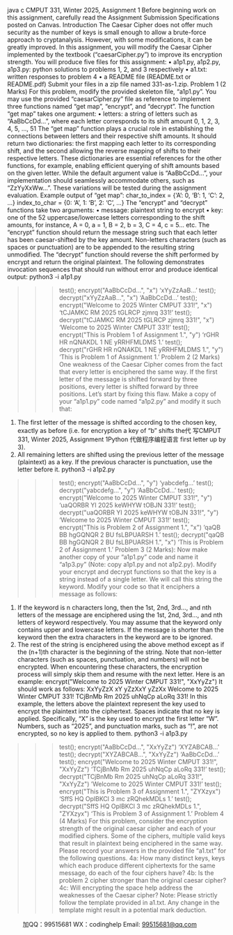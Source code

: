 java c
CMPUT 331, Winter 2025, Assignment 1
Before beginning work on this assignment, carefully read the Assignment Submission Specifications posted on Canvas.
Introduction
The Caesar Cipher does not offer much security as the number of keys is small enough to allow a brute-force approach to cryptanalysis. However, with some modifications, it can be greatly improved. In this assignment, you will modify the Caesar Cipher implemented by the textbook (“caesarCipher.py”) to improve its encryption strength.
You will produce five files for this assignment:
• a1p1.py, a1p2.py, a1p3.py: python solutions to problems 1, 2, and 3 respectively
• a1.txt: written responses to problem 4
• a README file (README.txt or README.pdf)
Submit your files in a zip file named 331-as-1.zip.
Problem 1 (2 Marks)
For this problem, modify the provided skeleton file, “a1p1.py”. You may use the provided “caesarCipher.py” file as reference to implement three functions named “get map”, “encrypt”, and “decrypt”.
The function “get map” takes one argument:
• letters: a string of letters such as “AaBbCcDd...”, where each letter corresponds to its shift amount 0, 1, 2, 3, 4, 5, ..., 51
The “get map” function plays a crucial role in establishing the connections between letters and their respective shift amounts. It should return two dictionaries: the first mapping each letter to its corresponding shift, and the second allowing the reverse mapping of shifts to their respective letters. These dictionaries are essential references for the other functions, for example, enabling efficient querying of shift amounts based on the given letter. While the default argument value is “AaBbCcDd...”, your implementation should seamlessly accommodate others, such as “ZzYyXxWw...”. These variations will be tested during the assignment evaluation. Example output of “get map”:
char_to_index = {‘A’: 0, ‘B’: 1, ‘C’: 2, ...}
index_to_char = {0: ‘A’, 1: ‘B’, 2: ‘C’, ...}
The “encrypt” and “decrypt” functions take two arguments:
• message: plaintext string to encrypt
• key: one of the 52 uppercase/lowercase letters corresponding to the shift amounts, for instance, A = 0, a = 1, B = 2, b = 3, C = 4, c = 5... etc.
The “encrypt” function should return the message string such that each letter has been caesar-shifted by the key amount. Non-letters characters (such as spaces or punctuation) are to be appended to the resulting string unmodified. The “decrypt” function should reverse the shift performed by encrypt and return the original plaintext. The following demonstrates invocation sequences that should run without error and produce identical output:
python3 -i a1p1.py
>>> test(); encrypt("AaBbCcDd...", "x")
‘xYyZzAaB...’
>>> test(); decrypt("xYyZzAaB...", "x")
‘AaBbCcDd...’
>>> test(); encrypt("Welcome to 2025 Winter CMPUT 331!", "x")
‘tCJAMKC RM 2025 tGLRCP zjmrq 331!’
>>> test(); decrypt("tCJAMKC RM 2025 tGLRCP zjmrq 331!", "x")
‘Welcome to 2025 Winter CMPUT 331!’
>>> test(); encrypt("This is Problem 1 of Assignment 1.", "y")
‘rGHR HR nQNAKDL 1 NE yRRHFMLDMS 1.’
>>> test(); decrypt("rGHR HR nQNAKDL 1 NE yRRHFMLDMS 1.", "y")
‘This is Problem 1 of Assignment 1.’
Problem 2 (2 Marks)
One weakness of the Caesar Cipher comes from the fact that every letter is enciphered the same way. If the first letter of the message is shifted forward by three positions, every letter is shifted forward by three positions. Let’s start by fixing this flaw. Make a copy of your “a1p1.py” code named “a1p2.py” and modify it such that:
1. The first letter of the message is shifted according to the chosen key, exactly as before (i.e. for encryption a key of “b” shifts the代 写CMPUT 331, Winter 2025, Assignment 1Python
代做程序编程语言 first letter up by 3).
2. All remaining letters are shifted using the previous letter of the message (plaintext) as a key. If the previous character is punctuation, use the letter before it.
python3 -i a1p2.py
>>> test(); encrypt("AaBbCcDd...", "y")
‘yabcdefg...’
>>> test(); decrypt("yabcdefg...", "y")
‘AaBbCcDd...’
>>> test(); encrypt("Welcome to 2025 Winter CMPUT 331!", "y")
‘uaQORBR YI 2025 keWHYW tOBJN 331!’
>>> test(); decrypt("uaQORBR YI 2025 keWHYW tOBJN 331!", "y")
‘Welcome to 2025 Winter CMPUT 331!’
>>> test(); encrypt("This is Problem 2 of Assignment 1.", "x")
‘qaQB BB hgGQNQR 2 BU fsLBPUARSH 1.’
>>> test(); decrypt("qaQB BB hgGQNQR 2 BU fsLBPUARSH 1.", "x")
‘This is Problem 2 of Assignment 1.’
Problem 3 (2 Marks):
Now make another copy of your “a1p1.py” code and name it “a1p3.py” (Note: copy a1p1.py and not a1p2.py). Modify your encrypt and decrypt functions so that the key is a string instead of a single letter. We will call this string the keyword. Modify your code so that it enciphers a message as follows:
1. If the keyword is n characters long, then the 1st, 2nd, 3rd..., and nth letters of the message are enciphered using the 1st, 2nd, 3rd..., and nth letters of keyword respectively. You may assume that the keyword only contains upper and lowercase letters. If the message is shorter than the keyword then the extra characters in the keyword are to be ignored.
2. The rest of the string is enciphered using the above method except as if the (n+1)th character is the beginning of the string.
Note that non-letter characters (such as spaces, punctuation, and numbers) will not be encrypted. When encountering these characters, the encryption process will simply skip them and resume with the next letter. Here is an example:
encrypt("Welcome to 2025 Winter CMPUT 331!", "XxYyZz")
It should work as follows:
XxYyZzX xY yZzXxY yZzXx
Welcome to 2025 Winter CMPUT 331!
TCjBnMb Rm 2025 uhNqCp aLoRq 331!
In this example, the letters above the plaintext represent the key used to encrypt the plaintext into the ciphertext. Spaces indicate that no key is applied. Specifically, “X” is the key used to encrypt the first letter “W”. Numbers, such as “2025”, and punctuation marks, such as “!”, are not encrypted, so no key is applied to them.
python3 -i a1p3.py
>>> test(); encrypt("AaBbCcDd...", "XxYyZz")
‘XYZABCAB...’
>>> test(); decrypt("XYZABCAB...", "XxYyZz")
‘AaBbCcDd...’
>>> test(); encrypt("Welcome to 2025 Winter CMPUT 331!", "XxYyZz")
‘TCjBnMb Rm 2025 uhNqCp aLoRq 331!’
>>> test(); decrypt("TCjBnMb Rm 2025 uhNqCp aLoRq 331!", "XxYyZz")
’Welcome to 2025 Winter CMPUT 331!’
>>> test(); encrypt("This is Problem 3 of Assignment 1.", "ZYXzyx")
‘SffS HQ OplBKCl 3 mc zRQhekMDLs 1.’
>>> test(); decrypt("SffS HQ OplBKCl 3 mc zRQhekMDLs 1.", "ZYXzyx")
‘This is Problem 3 of Assignment 1.’
Problem 4 (4 Marks)
For this problem, consider the encryption strength of the original caesar cipher and each of your modified ciphers. Some of the ciphers, multiple valid keys that result in plaintext being enciphered in the same way. Please record your answers in the provided file “a1.txt” for the following questions.
4a: How many distinct keys, keys which each produce different ciphertexts for the same message, do each of the four ciphers have?
4b: Is the problem 2 cipher stronger than the original caesar cipher?
4c: Will encrypting the space help address the weaknesses of the Caesar cipher?
Note: Please strictly follow the template provided in a1.txt. Any change in the template might result in a potential mark deduction.





         
加QQ：99515681  WX：codinghelp  Email: 99515681@qq.com

